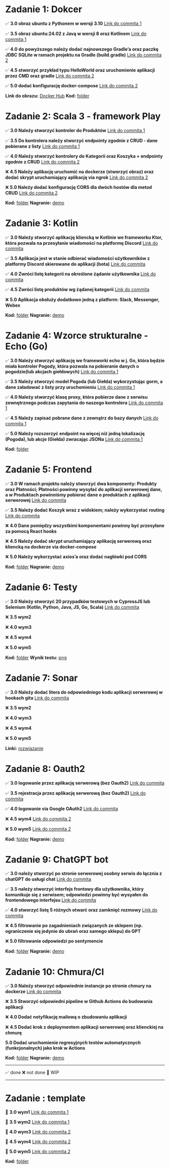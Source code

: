 # Zadanie 1: Dokcer

✅ **3.0 obraz ubuntu z Pythonem w wersji 3.10** [Link do commita 1](https://github.com/zezuul/ebiznes25/commit/ba9370866e9a2973f6a8c9b7218f78447999b009)

✅ **3.5 obraz ubuntu:24.02 z Javą w wersji 8 oraz Kotlinem** [Link do commita 1](https://github.com/zezuul/ebiznes25/commit/ba9370866e9a2973f6a8c9b7218f78447999b009)

✅ **4.0 do powyższego należy dodać najnowszego Gradle’a oraz paczkę JDBC SQLite w ramach projektu na Gradle (build.gradle)** [Link do commita 2](https://github.com/zezuul/ebiznes25/commit/dc2f29a620bf527f561afe6420859c9863f35d05)

✅ **4.5 stworzyć przykład typu HelloWorld oraz uruchomienie aplikacji przez CMD oraz gradle** [Link do commita 2](https://github.com/zezuul/ebiznes25/commit/dc2f29a620bf527f561afe6420859c9863f35d05)

✅ **5.0 dodać konfigurację docker-compose** [Link do commita 2](https://github.com/zezuul/ebiznes25/commit/dc2f29a620bf527f561afe6420859c9863f35d05)

**Link do obrazu:** [Docker Hub](https://hub.docker.com/r/zezuul/task1)
**Kod:** [folder](https://github.com/zezuul/ebiznes25/tree/main/task1)

# Zadanie 2: Scala 3 - framework Play

✅ **3.0 Należy stworzyć kontroler do Produktów** [Link do commita 1]()

✅ **3.5 Do kontrolera należy stworzyć endpointy zgodnie z CRUD - dane pobierane z listy** [Link do commita 1]()

✅ **4.0 Należy stworzyć kontrolery do Kategorii oraz Koszyka + endpointy zgodnie z CRUD** [Link do commita 2]()

❌ **4.5 Należy aplikację uruchomić na dockerze (stworzyć obraz) oraz dodać skrypt uruchamiający aplikację via ngrok** [Link do commita 2]()

❌ **5.0 Należy dodać konfigurację CORS dla dwóch hostów dla metod CRUD** [Link do commita 2]()

**Kod:** [folder](https://github.com/zezuul/ebiznes25/tree/main/task2)
**Nagranie:** [demo](https://github.com/zezuul/ebiznes25/tree/main/demos/task2.webm)

# Zadanie 3: Kotlin

✅ **3.0 Należy stworzyć aplikację kliencką w Kotlinie we frameworku Ktor, która pozwala na przesyłanie wiadomości na platformę Discord** [Link do commita ](https://github.com/zezuul/ebiznes25/commit/7d442957678541509494b5d5f01f1effb39efcf9)

✅ **3.5 Aplikacja jest w stanie odbierać wiadomości użytkowników z platformy Discord skierowane do aplikacji (bota)** [Link do commita ](https://github.com/zezuul/ebiznes25/commit/7d442957678541509494b5d5f01f1effb39efcf9)

✅ **4.0 Zwróci listę kategorii na określone żądanie użytkownika** [Link do commita ](https://github.com/zezuul/ebiznes25/commit/7d442957678541509494b5d5f01f1effb39efcf9)

✅ **4.5 Zwróci listę produktów wg żądanej kategorii** [Link do commita](https://github.com/zezuul/ebiznes25/commit/7d442957678541509494b5d5f01f1effb39efcf9)

❌ **5.0 Aplikacja obsłuży dodatkowo jedną z platform: Slack, Messenger, Webex**

**Kod:** [folder](https://github.com/zezuul/ebiznes25/tree/main/task3)
**Nagranie:** [demo](https://github.com/zezuul/ebiznes25/blob/main/demos/task3.mp4)

# Zadanie 4: Wzorce strukturalne - Echo (Go)

✅ **3.0 Należy stworzyć aplikację we frameworki echo w j. Go, która będzie miała kontroler Pogody, która pozwala na pobieranie danych o pogodzie(lub akcjach giełdowych)** [Link do commita 1](https://github.com/zezuul/ebiznes25/commit/e08490a90ff9711da8de76dff71cf5436bec472c)

✅ **3.5 Należy stworzyć model Pogoda (lub Giełda) wykorzystując gorm, a dane załadować z listy przy uruchomieniu** [Link do commita 1](https://github.com/zezuul/ebiznes25/commit/e08490a90ff9711da8de76dff71cf5436bec472c)

✅ **4.0 Należy stworzyć klasę proxy, która pobierze dane z serwisu zewnętrznego podczas zapytania do naszego kontrolera** [Link do commita 1](https://github.com/zezuul/ebiznes25/commit/e08490a90ff9711da8de76dff71cf5436bec472c)

✅ **4.5 Należy zapisać pobrane dane z zewnątrz do bazy danych** [Link do commita 1](https://github.com/zezuul/ebiznes25/commit/e08490a90ff9711da8de76dff71cf5436bec472c)

✅ **5.0 Należy rozszerzyć endpoint na więcej niż jedną lokalizację (Pogoda), lub akcje (Giełda) zwracając JSONa** [Link do commita 1](https://github.com/zezuul/ebiznes25/commit/e08490a90ff9711da8de76dff71cf5436bec472c)

**Kod:** [folder](https://github.com/zezuul/ebiznes25/tree/main/task4)

# Zadanie 5: Frontend

✅ **3.0 W ramach projektu należy stworzyć dwa komponenty: Produkty oraz Płatności; Płatności powinny wysyłać do aplikacji serwerowej dane, a w Produktach powinniśmy pobierać dane o produktach z aplikacji serwerowej** [Link do commita](https://github.com/zezuul/ebiznes25/commit/70e52a630388a7cd6d09d7e702c3ee7ce208cc30)

✅ **3.5 Należy dodać Koszyk wraz z widokiem; należy wykorzystać routing** [Link do commita](https://github.com/zezuul/ebiznes25/commit/70e52a630388a7cd6d09d7e702c3ee7ce208cc30)

❌ **4.0 Dane pomiędzy wszystkimi komponentami powinny być przesyłane za pomocą React hooks**

❌ **4.5 Należy dodać skrypt uruchamiający aplikację serwerową oraz kliencką na dockerze via docker-compose**

❌ **5.0 Należy wykorzystać axios’a oraz dodać nagłówki pod CORS**

**Kod:** [folder](https://github.com/zezuul/ebiznes25/tree/main/task5)
**Nagranie:** [demo](https://github.com/zezuul/ebiznes25/blob/main/demos/task8.mp4)

# Zadanie 6: Testy

✅ **3.0 Należy stworzyć 20 przypadków testowych w CypressJS lub Selenium (Kotlin, Python, Java, JS, Go, Scala)** [Link do commita](https://github.com/zezuul/ebiznes25/commit/4d0a8f15dc956569d7c87ecbc2ee80bd618c55b1)

❌ **3.5 wym2**

❌ **4.0 wym3**

❌ **4.5 wym4**

❌ **5.0 wym5**

**Kod:** [folder](https://github.com/zezuul/ebiznes25/blob/main/task6)
**Wynik testu:** [png](https://github.com/zezuul/ebiznes25/blob/main/task6/result.png)

# Zadanie 7: Sonar

✅ **3.0 Należy dodać litera do odpowiedniego kodu aplikacji serwerowej w hookach gita** [Link do commita](https://github.com/zezuul/ebiznes25/commit/84eb1ad180954049c081cd44e3284ff9c6ab4fca)

❌ **3.5 wym2**

❌ **4.0 wym3**

❌ **4.5 wym4**

❌ **5.0 wym5**

**Linki:** [rozwiązanie](https://github.com/zezuul/ebiznes25/blob/main/task7)

# Zadanie 8: Oauth2

✅ **3.0 logowanie przez aplikację serwerową (bez Oauth2)** [Link do commita]()

✅ **3.5 rejestracja przez aplikację serwerową (bez Oauth2)** [Link do commita]()

✅ **4.0 logowanie via Google OAuth2** [Link do commita]()

❌ **4.5 wym4** [Link do commita 2]()

❌ **5.0 wym5** [Link do commita 2]()

**Kod:** [folder](https://github.com/zezuul/ebiznes25/tree/main/task8)
**Nagranie:** [demo](https://github.com/zezuul/ebiznes25/blob/main/demos/task8.mp4)

# Zadanie 9: ChatGPT bot

✅ **3.0 należy stworzyć po stronie serwerowej osobny serwis do łącznia z chatGPT do usługi chat** [Link do commita](https://github.com/zezuul/ebiznes25/commit/d3e5ef3783b6c17598166193f5370d53fff6a1bc)

✅ **3.5 należy stworzyć interfejs frontowy dla użytkownika, który komunikuje się z serwisem; odpowiedzi powinny być wysyałen do frontendowego interfejsu** [Link do commita](https://github.com/zezuul/ebiznes25/commit/d3e5ef3783b6c17598166193f5370d53fff6a1bc)

✅ **4.0 stworzyć listę 5 różnych otwarć oraz zamknięć rozmowy** [Link do commita]()

❌ **4.5 filtrowanie po zagadnieniach związanych ze sklepem (np.
ograniczenie się jedynie do ubrań oraz samego sklepu) do GPT**

❌ **5.0 filtrowanie odpowiedzi po sentymencie**

**Kod:** [folder](https://github.com/zezuul/ebiznes25/tree/main/task9)
**Nagranie:** [demo](https://github.com/zezuul/ebiznes25/blob/main/demos/task9.mp4)

# Zadanie 10: Chmura/CI

✅ **3.0 Należy stworzyć odpowiednie instancje po stronie chmury na dockerze** [Link do commita](https://github.com/zezuul/ebiznes25/commit/8d80fc2e94709b22c97387222ca21719a633eaf6)

❌ **3.5 Stworzyć odpowiedni pipeline w Github Actions do budowania aplikacji**

❌ **4.0 Dodać notyfikację mailową o zbudowaniu aplikacji**

❌ **4.5 Dodać krok z deploymentem aplikacji serwerowej oraz klienckiej na chmurę**

**5.0 Dodać uruchomienie regresyjnych testów automatycznych
(funkcjonalnych) jako krok w Actions**

**Kod:** [folder](https://github.com/zezuul/ebiznes25/tree/main/task10)
**Nagranie:** [demo](https://github.com/zezuul/ebiznes25/blob/main/demos/task10.mp4)

---

✅ done
❌ not done
🚧 WIP

---

# Zadanie : template

🚧 **3.0 wym1** [Link do commita 1]()

🚧 **3.5 wym2** [Link do commita 1]()

🚧 **4.0 wym3** [Link do commita 2]()

🚧 **4.5 wym4** [Link do commita 2]()

🚧 **5.0 wym5** [Link do commita 2]()

**Kod:** [folder]()
